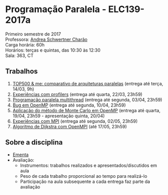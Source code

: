 # Programação Paralela - ELC139-2017a
Primeiro semestre de 2017  
Professora: [Andrea Schwertner Charão](http://www.inf.ufsm.br/~andrea)  
Carga horária: 60h  
Horários: terças e quintas, das 10:30 às 12:30  
Sala: 363, CT


## Trabalhos
 1. [TOP500 & me: comparativo de arquiteturas paralelas](trabalhos/t1) (entrega até terça, 14/03, 9h)
 2. [Experiências com profilers](trabalhos/t2) (entrega até quarta, 22/03, 23h59)
 3. [Programação paralela multithread](trabalhos/t3) (entrega até segunda, 03/04, 23h59)
 4. [Bug em OpenMP](trabalhos/t4) (entrega até segunda, 10/04, 23h59)
 5. [Aplicação do método de Monte Carlo em OpenMP](trabalhos/t5) (entrega até quarta, 19/04, 23h59 - apresentação quinta, 20/04)
 6. [Experiências com MPI](trabalhos/t6) (entrega até segunda, 02/05, 23h59)
 7. [Algoritmo de Dijkstra com OpenMPI](https://github.com/fpuntel/ELC139) (até 17/05, 23h59)
<!--
 - [Experiências com profilers] (trabalhos/t2) (entrega até quarta, 23/03/2016, 23h59)
 - [Programação paralela multithread] (trabalhos/t3) (entrega até segunda, 04/04/2016, 23h59)
 - [Floyd-Warshall paralelo em multicore] (trabalhos/t4) (entrega até quarta, 20/04, 23h59)
 - [Mistério dos primos em OpenMP] (trabalhos/t5) (entrega até quarta, 04/05, 23h59)
 - [Ray-tracer paralelo com MPI] (trabalhos/t6) (entregas parciais até as aulas dos dias 31/05 e 02/06; entrega final até dia 06/06, 23:59)
-->


## Sobre a disciplina
 - [Ementa](http://www.inf.ufsm.br/index/graduacao/cc/ELC%20139%20PRG%20Programacao%20Paralela.pdf)
 - Avaliação: 
   - Instrumentos: trabalhos realizados e apresentados/discutidos em aula
   - Peso de cada trabalho proporcional ao tempo para realizá-lo
   - Participação na aula subsequente a cada entrega faz parte da avaliação
